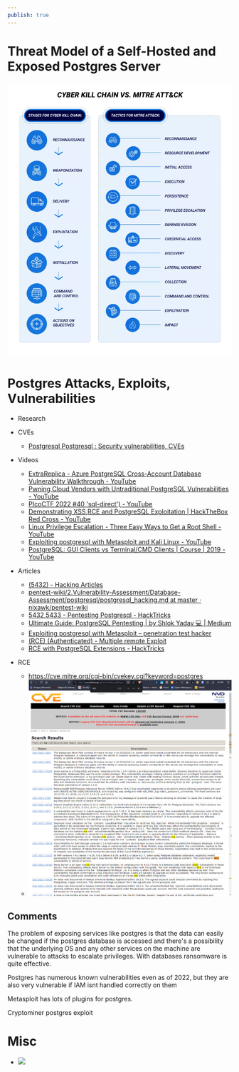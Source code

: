 ```yaml
---
publish: true
---
```

# Threat Model of a Self-Hosted and Exposed Postgres Server

![](../../__attachments/Secure%20Database%20Exposition/Project%20Workspace/IMG-20231201212619172.png)

# Postgres Attacks, Exploits, Vulnerabilities
- Research
- CVEs
	- [Postgresql Postgresql : Security vulnerabilities, CVEs](https://www.cvedetails.com/vulnerability-list/vendor_id-336/product_id-575/Postgresql-Postgresql.html) 
- Videos
	* [ExtraReplica - Azure PostgreSQL Cross-Account Database Vulnerability Walkthrough - YouTube](https://www.youtube.com/watch?v=FlYs05NXqOQ&list=PLAo444udA0qyan41bUMRNrH1idRk3GsrV&index=1&t=35s)
	* [Pwning Cloud Vendors with Untraditional PostgreSQL Vulnerabilities - YouTube](https://www.youtube.com/watch?v=X6CiUD3EcfQ&list=PLAo444udA0qyan41bUMRNrH1idRk3GsrV&index=3&t=549s)
	* [PIcoCTF 2022 #40 'sql-direct') - YouTube](https://www.youtube.com/watch?v=MgKd0yKTMI8&list=PLAo444udA0qyan41bUMRNrH1idRk3GsrV&index=3&t=407s)
	* [Demonstrating XSS,RCE and PostgreSQL Exploitation | HackTheBox Red Cross - YouTube](https://www.youtube.com/watch?v=Ot_AWQLfO58&list=PLAo444udA0qyan41bUMRNrH1idRk3GsrV&index=4&t=1015s)
	* [Linux Privilege Escalation - Three Easy Ways to Get a Root Shell - YouTube](https://www.youtube.com/watch?v=X80XZMeN7oU&list=PLAo444udA0qyan41bUMRNrH1idRk3GsrV&index=5&t=57s)
	* [Exploiting postgresql with Metasploit and Kali Linux - YouTube](https://www.youtube.com/watch?v=qtNkE1mHu-A&list=PLAo444udA0qyan41bUMRNrH1idRk3GsrV&index=6&t=12s)
	* [PostgreSQL: GUI Clients vs Terminal/CMD Clients | Course | 2019 - YouTube](https://www.youtube.com/watch?v=FFo8pH-kfQ8&list=PLAo444udA0qyan41bUMRNrH1idRk3GsrV&index=8&t=181s)
- Articles
	- [(5432) - Hacking Articles](https://www.hackingarticles.in/penetration-testing-on-postgresql-5432/)
	* [pentest-wiki/2.Vulnerability-Assessment/Database-Assessment/postgresql/postgresql_hacking.md at master · nixawk/pentest-wiki](https://github.com/nixawk/pentest-wiki/blob/master/2.Vulnerability-Assessment/Database-Assessment/postgresql/postgresql_hacking.md)
	* [5432,5433 - Pentesting Postgresql - HackTricks](https://book.hacktricks.xyz/network-services-pentesting/pentesting-postgresql)
	* [Ultimate Guide: PostgreSQL Pentesting | by Shlok Yadav 💻 | Medium](https://medium.com/@lordhorcrux_/ultimate-guide-postgresql-pentesting-989055d5551e)
	* [Exploiting postgresql with Metasploit – penetration test hacker](https://pentesthacker.wordpress.com/2020/12/30/exploiting-postgresql-with-metasploit/)
	* [(RCE) (Authenticated) - Multiple remote Exploit](https://www.exploit-db.com/exploits/50847)
	* [RCE with PostgreSQL Extensions - HackTricks](https://book.hacktricks.xyz/pentesting-web/sql-injection/postgresql-injection/rce-with-postgresql-extensions)

- RCE
	- https://cve.mitre.org/cgi-bin/cvekey.cgi?keyword=postgres
	- ![](../../__attachments/Secure%20Database%20Exposition/Project%20Workspace/IMG-20231203234341841.png)
## Comments
The problem of exposing services like postgres is that the data can easily be changed if the postgres database is accessed and there's a possibility that the underlying OS and any other services on the machine are vulnerable to attacks to escalate privileges.  With databases ransomware is quite effective.  

Postgres has numerous known vulnerabilities even as of 2022, but they are also very vulnerable if IAM isnt handled correctly on them

Metasploit has lots of plugins for postgres.

Cryptominer postgres exploit

# Misc
- ![](../../__attachments/Secure%20Database%20Exposition/Project%20Workspace/IMG-20231204160527538.gif)
